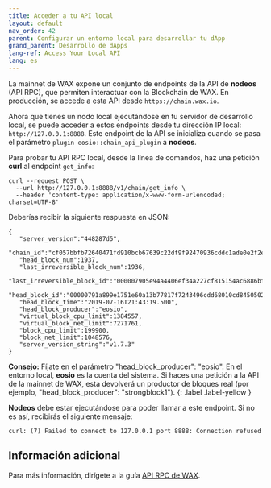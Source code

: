 ```yaml
---
title: Acceder a tu API local
layout: default
nav_order: 42
parent: Configurar un entorno local para desarrollar tu dApp
grand_parent: Desarrollo de dApps
lang-ref: Access Your Local API
lang: es
---
```


La mainnet de WAX expone un conjunto de endpoints de la API de **nodeos** (API RPC), que permiten interactuar con la Blockchain de WAX. En producción, se accede a esta API desde `https://chain.wax.io`.

Ahora que tienes un nodo local ejecutándose en tu servidor de desarrollo local, se puede acceder a estos endpoints desde tu dirección IP local: `http://127.0.0.1:8888`. Este endpoint de la API se inicializa cuando se pasa el parámetro `plugin eosio::chain_api_plugin` a **nodeos**.

Para probar tu API RPC local, desde la línea de comandos, haz una petición **curl** al endpoint `get_info`:

```
curl --request POST \
  --url http://127.0.0.1:8888/v1/chain/get_info \
  --header 'content-type: application/x-www-form-urlencoded; charset=UTF-8'
```

Deberías recibir la siguiente respuesta en JSON:

```
{
   "server_version":"448287d5",
   "chain_id":"cf057bbfb72640471fd910bcb67639c22df9f92470936cddc1ade0e2f2e7dc4f",
   "head_block_num":1937,
   "last_irreversible_block_num":1936,
   "last_irreversible_block_id":"000007905e94a4406ef34a227cf815154ac6886bf54deaa2d35db606cb4b667d",
   "head_block_id":"00000791a899e1751e60a13b77817f7243496cdd68010cd84505023200fd9e8a",
   "head_block_time":"2019-07-16T21:43:19.500",
   "head_block_producer":"eosio",
   "virtual_block_cpu_limit":1384557,
   "virtual_block_net_limit":7271761,
   "block_cpu_limit":199900,
   "block_net_limit":1048576,
   "server_version_string":"v1.7.3"
}
```

<strong>Consejo:</strong> Fíjate en el parámetro "head_block_producer": "eosio". En el entorno local, <strong>eosio</strong> es la cuenta del sistema. Si haces una petición a la API de la mainnet de WAX, esta devolverá un productor de bloques real (por ejemplo, "head_block_producer": "strongblock1").
{: .label .label-yellow }

**Nodeos** debe estar ejecutándose para poder llamar a este endpoint. Si no es así, recibirás el siguiente mensaje:

```
curl: (7) Failed to connect to 127.0.0.1 port 8888: Connection refused
```

## Información adicional

Para más información, dirígete a la guía [API RPC de WAX](/es/api-reference/rpc_api).
